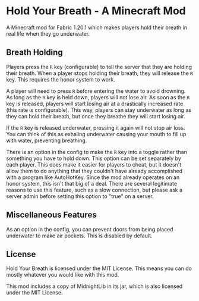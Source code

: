 # Hold Your Breath - A Minecraft Mod

A Minecraft mod for Fabric 1.20.1 which makes players hold their breath in real life when they go underwater.

## Breath Holding

Players press the `R` key (configurable) to tell the server that they are holding their breath.
When a player stops holding their breath, they will release the `R` key.
This requires the honor system to work.

A player will need to press `R` before entering the water to avoid drowning.
As long as the `R` key is held down, players will not lose air.
As soon as the `R` key is released, players will start losing air at a drastically increased rate
(this rate is configurable).
This way, players can stay underwater as long as they can hold their breath, but once they breathe they will start
losing air.

If the `R` key is released underwater, pressing it again will not stop air loss.
You can think of this as exhaling underwater causing your mouth to fill up with water, preventing breathing.

There is an option in the config to make the `R` key into a toggle rather than something you have to hold down.
This option can be set separately by each player.
This does make it easier for players to cheat, but it doesn't allow them to do anything that they couldn't have already
accomplished with a program like AutoHotKey.
Since the mod already operates on an honor system, this isn't that big of a deal.
There are several legitimate reasons to use this feature, such as a slow connection, but please ask a server admin
before setting this option to "true" on a server.

## Miscellaneous Features

As an option in the config, you can prevent doors from being placed underwater to make air pockets.
This is disabled by default.

## License

Hold Your Breath is licensed under the MIT License. This means you can do mostly whatever you would like with this mod.

This mod includes a copy of MidnightLib in its jar, which is also licensed under the MIT License.
